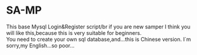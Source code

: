 # SA-MP
This base Mysql Login&Register script/br
if you are new samper I think you will like this,because this is very suitable for beginners.	
You need to create your own sql database,and...this is Chinese version.	
I`m sorry,my English...so poor...	
